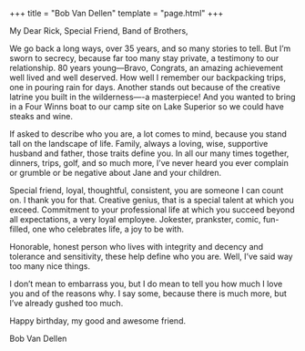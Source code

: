 +++
title = "Bob Van Dellen"
template = "page.html"
+++

My Dear Rick, Special Friend, Band of Brothers,

We go back a long ways, over 35 years, and so many stories to tell. But I’m sworn to secrecy, because far too many stay private, a testimony to our relationship. 80 years young—Bravo, Congrats, an amazing achievement well lived and well deserved. How well I remember our backpacking trips, one in pouring rain for days. Another stands out because of the creative latrine you built in the wilderness—-a masterpiece! And you wanted to bring in a Four Winns boat to our camp site on Lake Superior so we could have steaks and wine.

If asked to describe who you are, a lot comes to mind, because you stand tall on the landscape of life.  Family, always a loving, wise, supportive husband and father, those traits define you. In all our many times together, dinners, trips, golf, and so much more, I’ve never heard you ever complain or grumble or be negative about Jane and your children.

Special friend, loyal, thoughtful, consistent, you are someone I can count on.  I thank you for that. Creative genius, that is a special talent at which you exceed. Commitment to your professional life at which you succeed beyond all expectations, a very loyal employee.  Jokester, prankster, comic, fun-filled, one who celebrates life, a joy to be with.

Honorable, honest person who lives with integrity and decency and tolerance and sensitivity, these help define who you are.  Well, I’ve said way too many nice things.

I don’t mean to embarrass you, but I do mean to tell you how much I love you and of the reasons why. I say some, because there is much more, but I’ve already gushed too much.

Happy birthday, my good and awesome friend.

Bob Van Dellen
